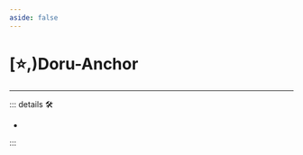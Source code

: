 ```yaml
---
aside: false
---
```

# [⭐,)<labor>Doru</labor>-Anchor

---

<!-- =================================================== -->
<!-- =================================================== -->
<!-- =================================================== -->
<!-- =================================================== -->
<!-- =================================================== -->
::: details 🛠

-

:::
